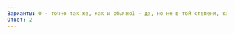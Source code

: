 ```yaml
---
Варианты: 0 - точно так же, как и обычно1 - да, но не в той степени, как раньше2 - значительно меньше, чем обычно3 - совсем так не считаю
Ответ: 2
---
```

